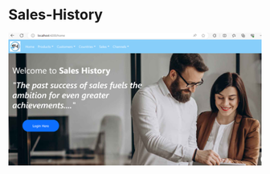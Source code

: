 # Sales-History
![Home Page](https://github.com/omjawade/Sales-History/blob/main/Screenshot%202024-01-16%20122655.png)
